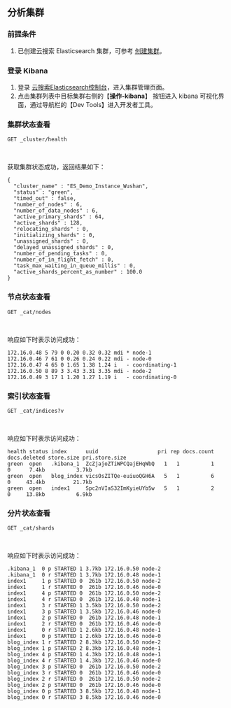 ## 分析集群

### 前提条件
1. 已创建云搜索 Elasticsearch 集群，可参考 [创建集群](../Getting-Started/Create-ES.md)。</br>

### 登录 Kibana
1. 登录 [云搜索Elasticsearch控制台](https://es-console.jdcloud.com/clusters)，进入集群管理页面。</br>
2. 点击集群列表中目标集群右侧的【**操作-kibana**】 按钮进入 kibana 可视化界面，通过导航栏的【Dev Tools】进入开发者工具。</br>

### 集群状态查看
```
GET _cluster/health
```

</br>

获取集群状态成功，返回结果如下：
```
{
  "cluster_name" : "ES_Demo_Instance_Wushan",
  "status" : "green",
  "timed_out" : false,
  "number_of_nodes" : 6,
  "number_of_data_nodes" : 6,
  "active_primary_shards" : 64,
  "active_shards" : 128,
  "relocating_shards" : 0,
  "initializing_shards" : 0,
  "unassigned_shards" : 0,
  "delayed_unassigned_shards" : 0,
  "number_of_pending_tasks" : 0,
  "number_of_in_flight_fetch" : 0,
  "task_max_waiting_in_queue_millis" : 0,
  "active_shards_percent_as_number" : 100.0
}

```
### 节点状态查看
```
GET _cat/nodes
```

</br>

响应如下时表示访问成功：
```
172.16.0.48 5 79 0 0.20 0.32 0.32 mdi * node-1
172.16.0.46 7 61 0 0.26 0.24 0.22 mdi - node-0
172.16.0.47 4 65 0 1.65 1.38 1.24 i   - coordinating-1
172.16.0.50 8 89 3 3.43 3.31 3.35 mdi - node-2
172.16.0.49 3 17 1 1.20 1.27 1.19 i   - coordinating-0
```

### 索引状态查看

```
GET _cat/indices?v
```

</br>

响应如下时表示访问成功：
```
health status index      uuid                   pri rep docs.count docs.deleted store.size pri.store.size
green  open   .kibana_1  ZcZjajoZTiWPCQajEHqWbQ   1   1          1            0      7.4kb          3.7kb
green  open   blog_index vicsOsZITQe-euiuoQGH6A   5   1          6            0     43.4kb         21.7kb
green  open   index1     Spc2nVIaS32ImKyieUYb5w   5   1          2            0     13.8kb          6.9kb
```
### 分片状态查看
```
GET _cat/shards
```

</br>

响应如下时表示访问成功：
```
.kibana_1  0 p STARTED 1 3.7kb 172.16.0.50 node-2
.kibana_1  0 r STARTED 1 3.7kb 172.16.0.48 node-1
index1     1 p STARTED 0  261b 172.16.0.50 node-2
index1     1 r STARTED 0  261b 172.16.0.46 node-0
index1     4 p STARTED 0  261b 172.16.0.50 node-2
index1     4 r STARTED 0  261b 172.16.0.48 node-1
index1     3 r STARTED 1 3.5kb 172.16.0.50 node-2
index1     3 p STARTED 1 3.5kb 172.16.0.46 node-0
index1     2 p STARTED 0  261b 172.16.0.48 node-1
index1     2 r STARTED 0  261b 172.16.0.46 node-0
index1     0 r STARTED 1 2.6kb 172.16.0.48 node-1
index1     0 p STARTED 1 2.6kb 172.16.0.46 node-0
blog_index 1 r STARTED 2 8.3kb 172.16.0.50 node-2
blog_index 1 p STARTED 2 8.3kb 172.16.0.48 node-1
blog_index 4 p STARTED 1 4.3kb 172.16.0.48 node-1
blog_index 4 r STARTED 1 4.3kb 172.16.0.46 node-0
blog_index 3 p STARTED 0  261b 172.16.0.50 node-2
blog_index 3 r STARTED 0  261b 172.16.0.46 node-0
blog_index 2 r STARTED 0  261b 172.16.0.50 node-2
blog_index 2 p STARTED 0  261b 172.16.0.46 node-0
blog_index 0 p STARTED 3 8.5kb 172.16.0.48 node-1
blog_index 0 r STARTED 3 8.5kb 172.16.0.46 node-0

```

